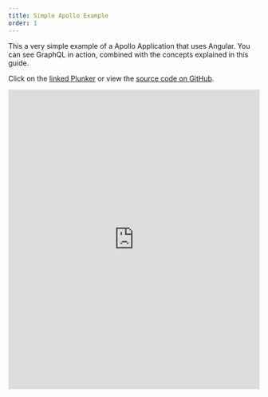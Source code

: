 ```yaml
---
title: Simple Apollo Example
order: 1
---
```


This a very simple example of a Apollo Application that uses Angular. You can see GraphQL in action, combined with the concepts explained in this guide.

Click on the [linked Plunker](http://embed.plnkr.co/tAWvdk/) or view the [source code on GitHub](https://github.com/apollostack/frontpage-angular2-app).

<div><iframe style="width: 100%; height: 600px" src="http://embed.plnkr.co/tAWvdk/" frameborder="0" allowfullscren="allowfullscren"></iframe>
</div>
